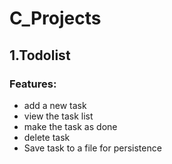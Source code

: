 # C_Projects
## 1.Todolist 
### Features: 
 - add a new task
 - view the task list
 - make the task as done
 - delete task
 - Save task to a file for persistence

